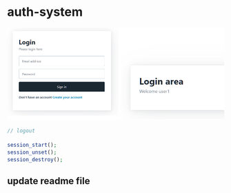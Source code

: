 # auth-system

![My Image](img/auth-sys1.png)

```php
// logout

session_start();
session_unset();
session_destroy();
```

## update readme file
